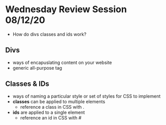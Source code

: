 # Wednesday Review Session 08/12/20

- How do divs classes and ids work?

## Divs
- ways of encapuslating content on your website
- generic all-purpose tag

## Classes & IDs
- ways of naming a particular style or set of styles for CSS to implement
- **classes** can be applied to multiple elements
    - reference a class in CSS with .
- **ids** are applied to a single element
    - reference an id in CSS with #

